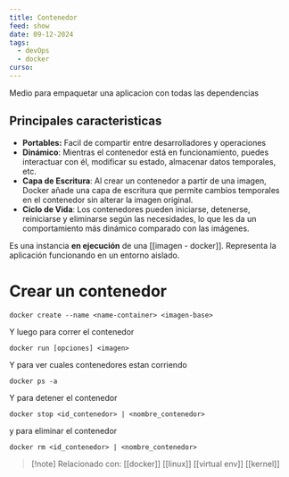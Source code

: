 ```yaml
---
title: Contenedor
feed: show
date: 09-12-2024
tags:
  - devOps
  - docker
curso:
---
```

Medio para empaquetar una aplicacion con todas las dependencias
## Principales caracteristicas
- **Portables:** Facil de compartir entre desarrolladores y operaciones
- **Dinámico**: Mientras el contenedor está en funcionamiento, puedes interactuar con él, modificar su estado, almacenar datos temporales, etc.
- **Capa de Escritura**: Al crear un contenedor a partir de una imagen, Docker añade una capa de escritura que permite cambios temporales en el contenedor sin alterar la imagen original.
- **Ciclo de Vida**: Los contenedores pueden iniciarse, detenerse, reiniciarse y eliminarse según las necesidades, lo que les da un comportamiento más dinámico comparado con las imágenes.

Es una instancia **en ejecución** de una [[imagen - docker]]. Representa la aplicación funcionando en un entorno aislado.

# Crear un contenedor
```
docker create --name <name-container> <imagen-base>
```

Y luego para correr el contenedor
```
docker run [opciones] <imagen>
```
Y para ver cuales contenedores estan corriendo
```
docker ps -a
```
Y para detener el contenedor
```
docker stop <id_contenedor> | <nombre_contenedor>
```
y para eliminar el contenedor
```
docker rm <id_contenedor> | <nombre_contenedor>
```

>[!note] Relacionado con: [[docker]] [[linux]] [[virtual env]] [[kernel]]

